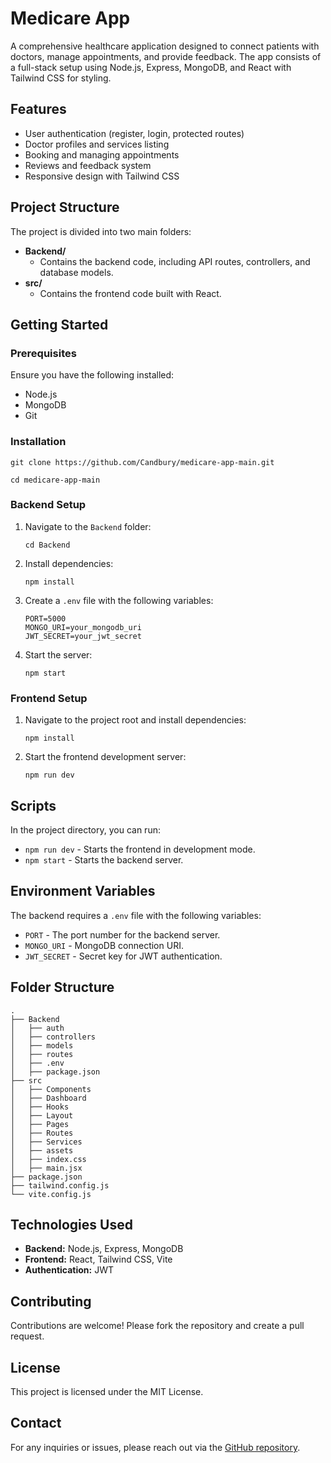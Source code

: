 <!DOCTYPE html>
<html>
<head>
  <title>Medicare App</title>
</head>
<body>
  <h1>Medicare App</h1>
  <p>
    A comprehensive healthcare application designed to connect patients with doctors, manage appointments, and provide feedback. The app consists of a full-stack setup using Node.js, Express, MongoDB, and React with Tailwind CSS for styling. 
  </p>

  <h2>Features</h2>
  <ul>
    <li>User authentication (register, login, protected routes)</li>
    <li>Doctor profiles and services listing</li>
    <li>Booking and managing appointments</li>
    <li>Reviews and feedback system</li>
    <li>Responsive design with Tailwind CSS</li>
  </ul>

  <h2>Project Structure</h2>
  <p>The project is divided into two main folders:</p>
  <ul>
    <li>
      <strong>Backend/</strong>
      <ul>
        <li>Contains the backend code, including API routes, controllers, and database models.</li>
      </ul>
    </li>
    <li>
      <strong>src/</strong>
      <ul>
        <li>Contains the frontend code built with React.</li>
      </ul>
    </li>
  </ul>

  <h2>Getting Started</h2>
  <h3>Prerequisites</h3>
  <p>Ensure you have the following installed:</p>
  <ul>
    <li>Node.js</li>
    <li>MongoDB</li>
    <li>Git</li>
  </ul>

  <h3>Installation</h3>
  <pre><code>git clone https://github.com/Candbury/medicare-app-main.git</code></pre>
  <pre><code>cd medicare-app-main</code></pre>

  <h3>Backend Setup</h3>
  <ol>
    <li>Navigate to the <code>Backend</code> folder:</li>
    <pre><code>cd Backend</code></pre>
    <li>Install dependencies:</li>
    <pre><code>npm install</code></pre>
    <li>Create a <code>.env</code> file with the following variables:</li>
    <pre><code>PORT=5000
MONGO_URI=your_mongodb_uri
JWT_SECRET=your_jwt_secret</code></pre>
    <li>Start the server:</li>
    <pre><code>npm start</code></pre>
  </ol>

  <h3>Frontend Setup</h3>
  <ol>
    <li>Navigate to the project root and install dependencies:</li>
    <pre><code>npm install</code></pre>
    <li>Start the frontend development server:</li>
    <pre><code>npm run dev</code></pre>
  </ol>

  <h2>Scripts</h2>
  <p>In the project directory, you can run:</p>
  <ul>
    <li><code>npm run dev</code> - Starts the frontend in development mode.</li>
    <li><code>npm start</code> - Starts the backend server.</li>
  </ul>

  <h2>Environment Variables</h2>
  <p>
    The backend requires a <code>.env</code> file with the following variables:
  </p>
  <ul>
    <li><code>PORT</code> - The port number for the backend server.</li>
    <li><code>MONGO_URI</code> - MongoDB connection URI.</li>
    <li><code>JWT_SECRET</code> - Secret key for JWT authentication.</li>
  </ul>

  <h2>Folder Structure</h2>
  <pre><code>.
├── Backend
│   ├── auth
│   ├── controllers
│   ├── models
│   ├── routes
│   ├── .env
│   ├── package.json
├── src
│   ├── Components
│   ├── Dashboard
│   ├── Hooks
│   ├── Layout
│   ├── Pages
│   ├── Routes
│   ├── Services
│   ├── assets
│   ├── index.css
│   ├── main.jsx
├── package.json
├── tailwind.config.js
└── vite.config.js</code></pre>

  <h2>Technologies Used</h2>
  <ul>
    <li><strong>Backend:</strong> Node.js, Express, MongoDB</li>
    <li><strong>Frontend:</strong> React, Tailwind CSS, Vite</li>
    <li><strong>Authentication:</strong> JWT</li>
  </ul>

  <h2>Contributing</h2>
  <p>
    Contributions are welcome! Please fork the repository and create a pull request.
  </p>

  <h2>License</h2>
  <p>This project is licensed under the MIT License.</p>

  <h2>Contact</h2>
  <p>
    For any inquiries or issues, please reach out via the <a href="https://github.com/Candbury">GitHub repository</a>.
  </p>
</body>
</html>
